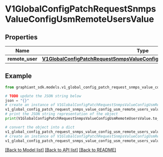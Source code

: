# V1GlobalConfigPatchRequestSnmpsValueConfigUsmRemoteUsersValue


## Properties

Name | Type | Description | Notes
------------ | ------------- | ------------- | -------------
**remote_user** | [**V1GlobalConfigPatchRequestSnmpsValueConfigUsmRemoteUsersValueRemoteUser**](V1GlobalConfigPatchRequestSnmpsValueConfigUsmRemoteUsersValueRemoteUser.md) |  | [optional] 

## Example

```python
from graphiant_sdk.models.v1_global_config_patch_request_snmps_value_config_usm_remote_users_value import V1GlobalConfigPatchRequestSnmpsValueConfigUsmRemoteUsersValue

# TODO update the JSON string below
json = "{}"
# create an instance of V1GlobalConfigPatchRequestSnmpsValueConfigUsmRemoteUsersValue from a JSON string
v1_global_config_patch_request_snmps_value_config_usm_remote_users_value_instance = V1GlobalConfigPatchRequestSnmpsValueConfigUsmRemoteUsersValue.from_json(json)
# print the JSON string representation of the object
print(V1GlobalConfigPatchRequestSnmpsValueConfigUsmRemoteUsersValue.to_json())

# convert the object into a dict
v1_global_config_patch_request_snmps_value_config_usm_remote_users_value_dict = v1_global_config_patch_request_snmps_value_config_usm_remote_users_value_instance.to_dict()
# create an instance of V1GlobalConfigPatchRequestSnmpsValueConfigUsmRemoteUsersValue from a dict
v1_global_config_patch_request_snmps_value_config_usm_remote_users_value_from_dict = V1GlobalConfigPatchRequestSnmpsValueConfigUsmRemoteUsersValue.from_dict(v1_global_config_patch_request_snmps_value_config_usm_remote_users_value_dict)
```
[[Back to Model list]](../README.md#documentation-for-models) [[Back to API list]](../README.md#documentation-for-api-endpoints) [[Back to README]](../README.md)


